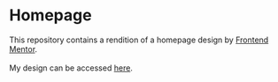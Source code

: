 # Homepage
This repository contains a rendition of a homepage design by [Frontend Mentor](https://www.frontendmentor.io/challenges/news-homepage-H6SWTa1MFl).
<br><br>
My design can be accessed [here](https://kaburaj.github.io/homepage/).

